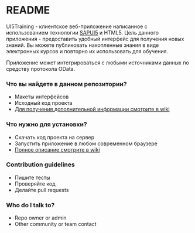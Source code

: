 # README #

UI5Training - клиентское веб-приложение написанное с использованием технологии [SAPUI5](http://sap.github.io/openui5/) и HTML5. Цель данного приложения - предоставить удобный интерфейс для получения новых знаний. Вы можете публиковать накопленные знания в виде электронных курсов и повторно их использовать для обучения.

Приложение может интегрироваться с любыми источниками данных по средству протокола OData.

### Что вы найдете в данном репозитории? ###

* Макеты интерфейсов
* Исходный код проекта
* [Для получения дополнительной информации смотрите в wiki](https://bitbucket.org/seafolk/ui5training/wiki/Home)

### Что нужно для установки? ###

* Скачать код проекта на сервер
* Запустить приложение в любом современном браузере
* [Полное описание смотрите в wiki](https://bitbucket.org/seafolk/ui5training/wiki/Home)

### Contribution guidelines ###

* Пишите тесты
* Проверяйте код
* Делайте pull requests

### Who do I talk to? ###

* Repo owner or admin
* Other community or team contact
